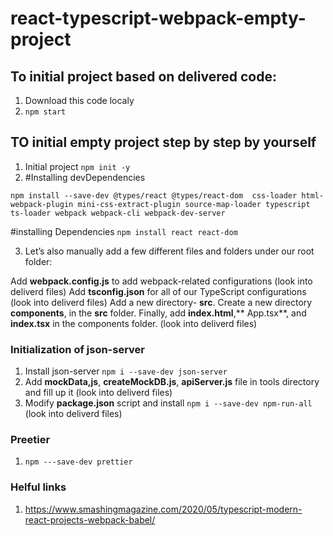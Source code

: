 # react-typescript-webpack-empty-project

## To initial project based on delivered code:
1. Download this code localy
2. `npm start`


## TO initial empty project step by step by yourself

1. Initial project `npm init -y`
2. #Installing devDependencies

`npm install --save-dev @types/react @types/react-dom  css-loader html-webpack-plugin mini-css-extract-plugin source-map-loader typescript ts-loader webpack webpack-cli webpack-dev-server `

#installing Dependencies
`npm install react react-dom`

3. Let’s also manually add a few different files and folders under our root folder:

Add **webpack.config.js** to add webpack-related configurations (look into deliverd files)
Add **tsconfig.json** for all of our TypeScript configurations (look into deliverd files)
Add a new directory- **src**.
Create a new directory **components**, in the **src** folder.
Finally, add **index.html**,** App.tsx**, and **index.tsx** in the components folder. (look into deliverd files)

### Initialization of json-server 
1. Install json-server `npm i --save-dev json-server`
2. Add **mockData,js**, **createMockDB.js**, **apiServer.js** file in tools directory and fill up it (look into deliverd files)
3. Modify **package.json** script and install `npm i --save-dev npm-run-all` (look into deliverd files)

### Preetier
1. `npm ---save-dev prettier`

### Helful links
1. https://www.smashingmagazine.com/2020/05/typescript-modern-react-projects-webpack-babel/



